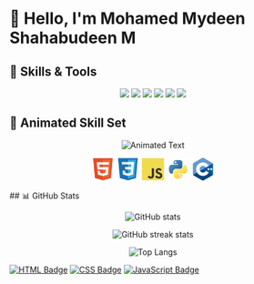 # 👋 Hello, I'm Mohamed Mydeen Shahabudeen M

## 🔧 Skills & Tools

<p align="center">
  <img src="https://img.shields.io/badge/-HTML5-E34F26?style=flat&logo=html5&logoColor=white" />
  <img src="https://img.shields.io/badge/-CSS3-1572B6?style=flat&logo=css3&logoColor=white" />
  <img src="https://img.shields.io/badge/-JavaScript-F7DF1E?style=flat&logo=javascript&logoColor=black" />
  <img src="https://img.shields.io/badge/-Python-3776AB?style=flat&logo=python&logoColor=white" />
  <img src="https://img.shields.io/badge/-C++-00599C?style=flat&logo=cplusplus&logoColor=white" />
  <img src="https://img.shields.io/badge/-Machine Learning-ff6f00?style=flat" />
</p>

## 🚀 Animated Skill Set
<p align="center">
  <img src="https://readme-typing-svg.herokuapp.com?color=%2336BCF7&lines=Web+Developer+%7C+AI+Enthusiast+%7C+Tech+Learner+%7C+Machine+Learning" alt="Animated Text">
</p>
<p align="center">
  <img src="https://raw.githubusercontent.com/devicons/devicon/master/icons/html5/html5-original.svg" width="40" height="40"/>
  <img src="https://raw.githubusercontent.com/devicons/devicon/master/icons/css3/css3-original.svg" width="40" height="40"/>
  <img src="https://raw.githubusercontent.com/devicons/devicon/master/icons/javascript/javascript-original.svg" width="40" height="40"/>
  <img src="https://raw.githubusercontent.com/devicons/devicon/master/icons/python/python-original.svg" width="40" height="40"/>
  <img src="https://raw.githubusercontent.com/devicons/devicon/master/icons/cplusplus/cplusplus-original.svg" width="40" height="40"/>
</p>
## 📊 GitHub Stats
<p align="center">
  <img src="https://github-readme-stats.vercel.app/api?username=your-github-username&show_icons=true&theme=radical" alt="GitHub stats">
</p>
<p align="center">
  <img src="https://github-readme-streak-stats.herokuapp.com/?user=your-github-username&theme=radical" alt="GitHub streak stats">
</p>
<p align="center">
  <img src="https://github-readme-stats.vercel.app/api/top-langs/?username=your-github-username&layout=compact&theme=radical" alt="Top Langs">
</p>

[![HTML Badge](https://img.shields.io/badge/HTML-%23E34F26.svg?&style=flat&logo=html5&logoColor=white)](https://developer.mozilla.org/en-US/docs/Web/HTML)
[![CSS Badge](https://img.shields.io/badge/CSS-%231572B6.svg?&style=flat&logo=css3&logoColor=white)](https://developer.mozilla.org/en-US/docs/Web/CSS)
[![JavaScript Badge](https://img.shields.io/badge/JavaScript-%23F7DF1E.svg?&style=flat&logo=javascript&logoColor=black)](https://developer.mozilla.org/en-US/docs/Web/JavaScript)

